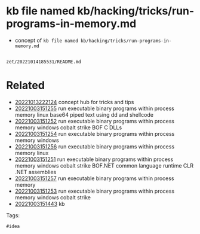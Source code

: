# kb file named kb/hacking/tricks/run-programs-in-memory.md

- concept of `kb file named kb/hacking/tricks/run-programs-in-memory.md`

```
```

` zet/20221014185531/README.md `

# Related

- [20221013222124](/zet/20221013222124/README.md) concept hub for tricks and tips
- [20221003151255](/zet/20221003151255/README.md) run executable binary programs within process memory linux base64 piped text using dd and shellcode
- [20221003151252](/zet/20221003151252/README.md) run executable binary programs within process memory windows cobalt strike BOF C DLLs
- [20221003151254](/zet/20221003151254/README.md) run executable binary programs within process memory windows
- [20221003151256](/zet/20221003151256/README.md) run executable binary programs within process memory linux
- [20221003151251](/zet/20221003151251/README.md) run executable binary programs within process memory windows cobalt strike BOF.NET common language runtime CLR .NET assemblies
- [20221003151257](/zet/20221003151257/README.md) run executable binary programs within process memory
- [20221003151253](/zet/20221003151253/README.md) run executable binary programs within process memory windows cobalt strike
- [20221003151443](/zet/20221003151443/README.md) kb

Tags:

    #idea
